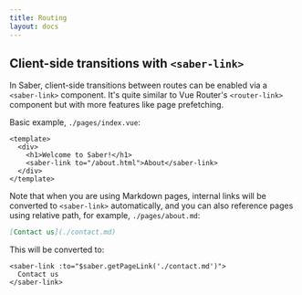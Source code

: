 ```yaml
---
title: Routing
layout: docs
---
```


## Client-side transitions with `<saber-link>`

In Saber, client-side transitions between routes can be enabled via a `<saber-link>` component. It's quite similar to Vue Router's `<router-link>` component but with more features like page prefetching.

Basic example, `./pages/index.vue`:

```vue
<template>
  <div>
    <h1>Welcome to Saber!</h1>
    <saber-link to="/about.html">About</saber-link>
  </div>
</template>
```

Note that when you are using Markdown pages, internal links will be converted to `<saber-link>` automatically, and you can also reference pages using relative path, for example, `./pages/about.md`:

```markdown
[Contact us](./contact.md)
```

This will be converted to:

```vue
<saber-link :to="$saber.getPageLink('./contact.md')">
  Contact us
</saber-link>
```
